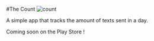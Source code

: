 #The Count ![count](https://raw.github.com/shrayas/The-Count/master/res/drawable-hdpi/ic_launcher.png)

A simple app that tracks the amount of texts sent in a day.

Coming soon on the Play Store !